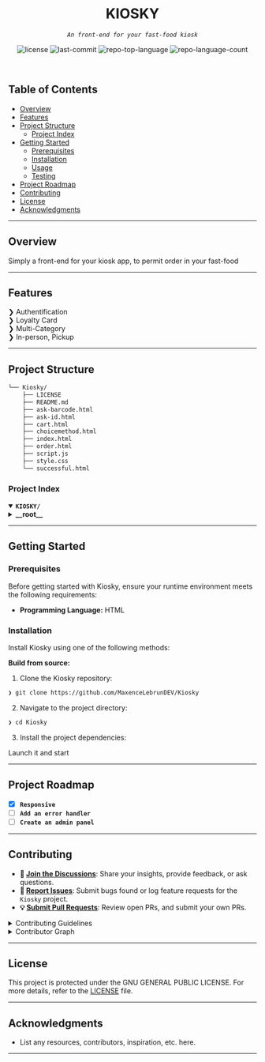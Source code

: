 
<p align="center"><h1 align="center">KIOSKY</h1></p>
<p align="center">
	<em><code>An front-end for your fast-food kiosk</code></em>
</p>
<p align="center">
	<img src="https://img.shields.io/github/license/MaxenceLebrunDEV/Kiosky?style=default&logo=opensourceinitiative&logoColor=white&color=0080ff" alt="license">
	<img src="https://img.shields.io/github/last-commit/MaxenceLebrunDEV/Kiosky?style=default&logo=git&logoColor=white&color=0080ff" alt="last-commit">
	<img src="https://img.shields.io/github/languages/top/MaxenceLebrunDEV/Kiosky?style=default&color=0080ff" alt="repo-top-language">
	<img src="https://img.shields.io/github/languages/count/MaxenceLebrunDEV/Kiosky?style=default&color=0080ff" alt="repo-language-count">
</p>
<p align="center"><!-- default option, no dependency badges. -->
</p>
<p align="center">
	<!-- default option, no dependency badges. -->
</p>
<br>

##  Table of Contents

- [ Overview](#-overview)
- [ Features](#-features)
- [ Project Structure](#-project-structure)
  - [ Project Index](#-project-index)
- [ Getting Started](#-getting-started)
  - [ Prerequisites](#-prerequisites)
  - [ Installation](#-installation)
  - [ Usage](#-usage)
  - [ Testing](#-testing)
- [ Project Roadmap](#-project-roadmap)
- [ Contributing](#-contributing)
- [ License](#-license)
- [ Acknowledgments](#-acknowledgments)

---

##  Overview

Simply a front-end for your kiosk app, to permit order in your fast-food 

---

##  Features

❯ Authentification<br>
❯ Loyalty Card<br>
❯ Multi-Category<br>
❯ In-person, Pickup<br>

---

##  Project Structure

```sh
└── Kiosky/
    ├── LICENSE
    ├── README.md
    ├── ask-barcode.html
    ├── ask-id.html
    ├── cart.html
    ├── choicemethod.html
    ├── index.html
    ├── order.html
    ├── script.js
    ├── style.css
    └── successful.html
```


###  Project Index
<details open>
	<summary><b><code>KIOSKY/</code></b></summary>
	<details> <!-- __root__ Submodule -->
		<summary><b>__root__</b></summary>
		<blockquote>
			<table>
			<tr>
				<td><b><a href='https://github.com/MaxenceLebrunDEV/Kiosky/blob/master/style.css'>style.css</a></b></td>
			</tr>
			<tr>
				<td><b><a href='https://github.com/MaxenceLebrunDEV/Kiosky/blob/master/cart.html'>cart.html</a></b></td>
			</tr>
			<tr>
				<td><b><a href='https://github.com/MaxenceLebrunDEV/Kiosky/blob/master/choicemethod.html'>choicemethod.html</a></b></td>
			</tr>
			<tr>
				<td><b><a href='https://github.com/MaxenceLebrunDEV/Kiosky/blob/master/order.html'>order.html</a></b></td>
			</tr>
			<tr>
				<td><b><a href='https://github.com/MaxenceLebrunDEV/Kiosky/blob/master/script.js'>script.js</a></b></td>
			</tr>
			<tr>
				<td><b><a href='https://github.com/MaxenceLebrunDEV/Kiosky/blob/master/ask-id.html'>ask-id.html</a></b></td>
			</tr>
			<tr>
				<td><b><a href='https://github.com/MaxenceLebrunDEV/Kiosky/blob/master/successful.html'>successful.html</a></b></td>
			</tr>
			<tr>
				<td><b><a href='https://github.com/MaxenceLebrunDEV/Kiosky/blob/master/ask-barcode.html'>ask-barcode.html</a></b></td>
			</tr>
			<tr>
				<td><b><a href='https://github.com/MaxenceLebrunDEV/Kiosky/blob/master/index.html'>index.html</a></b></td>
			</tr>
			</table>
		</blockquote>
	</details>
</details>

---
##  Getting Started

###  Prerequisites

Before getting started with Kiosky, ensure your runtime environment meets the following requirements:

- **Programming Language:** HTML


###  Installation

Install Kiosky using one of the following methods:

**Build from source:**

1. Clone the Kiosky repository:
```sh
❯ git clone https://github.com/MaxenceLebrunDEV/Kiosky
```

2. Navigate to the project directory:
```sh
❯ cd Kiosky
```

3. Install the project dependencies:

Launch it and start 



---
##  Project Roadmap

- [X] **`Responsive`**
- [ ] **`Add an error handler`**
- [ ] **`Create an admin panel`**

---

##  Contributing

- **💬 [Join the Discussions](https://github.com/MaxenceLebrunDEV/Kiosky/discussions)**: Share your insights, provide feedback, or ask questions.
- **🐛 [Report Issues](https://github.com/MaxenceLebrunDEV/Kiosky/issues)**: Submit bugs found or log feature requests for the `Kiosky` project.
- **💡 [Submit Pull Requests](https://github.com/MaxenceLebrunDEV/Kiosky/blob/main/CONTRIBUTING.md)**: Review open PRs, and submit your own PRs.

<details closed>
<summary>Contributing Guidelines</summary>

1. **Fork the Repository**: Start by forking the project repository to your github account.
2. **Clone Locally**: Clone the forked repository to your local machine using a git client.
   ```sh
   git clone https://github.com/MaxenceLebrunDEV/Kiosky
   ```
3. **Create a New Branch**: Always work on a new branch, giving it a descriptive name.
   ```sh
   git checkout -b new-feature-x
   ```
4. **Make Your Changes**: Develop and test your changes locally.
5. **Commit Your Changes**: Commit with a clear message describing your updates.
   ```sh
   git commit -m 'Implemented new feature x.'
   ```
6. **Push to github**: Push the changes to your forked repository.
   ```sh
   git push origin new-feature-x
   ```
7. **Submit a Pull Request**: Create a PR against the original project repository. Clearly describe the changes and their motivations.
8. **Review**: Once your PR is reviewed and approved, it will be merged into the main branch. Congratulations on your contribution!
</details>

<details closed>
<summary>Contributor Graph</summary>
<br>
<p align="left">
   <a href="https://github.com{/MaxenceLebrunDEV/Kiosky/}graphs/contributors">
      <img src="https://contrib.rocks/image?repo=MaxenceLebrunDEV/Kiosky">
   </a>
</p>
</details>

---

##  License

This project is protected under the GNU GENERAL PUBLIC LICENSE. For more details, refer to the [LICENSE](https://choosealicense.com/licenses/) file.

---

##  Acknowledgments

- List any resources, contributors, inspiration, etc. here.

---